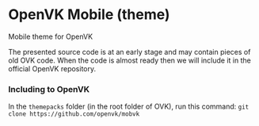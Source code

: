 # OpenVK Mobile (theme)
Mobile theme for OpenVK

The presented source code is at an early stage and may contain pieces of old OVK code. When the code is almost ready then we will include it in the official OpenVK repository.

### Including to OpenVK
In the `themepacks` folder (in the root folder of OVK), run this command: `git clone https://github.com/openvk/mobvk`

